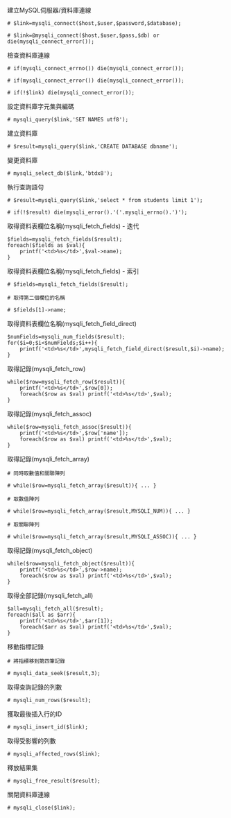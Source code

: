 建立MySQL伺服器/資料庫連線
```
# $link=mysqli_connect($host,$user,$password,$database);

# $link=@mysqli_connect($host,$user,$pass,$db) or die(mysqli_connect_error());
```

檢查資料庫連線
```
# if(mysqli_connect_errno()) die(mysqli_connect_error());

# if(mysqli_connect_error()) die(mysqli_connect_error());

# if(!$link) die(mysqli_connect_error());
```

設定資料庫字元集與編碼
```
# mysqli_query($link,'SET NAMES utf8');
```

建立資料庫
```
# $result=mysqli_query($link,'CREATE DATABASE dbname');
```

變更資料庫
```
# mysqli_select_db($link,'btdx8');
```

執行查詢語句
```
# $result=mysqli_query($link,'select * from students limit 1');

# if(!$result) die(mysqli_error().'('.mysqli_errno().')');
```

取得資料表欄位名稱(mysqli_fetch_fields) - 迭代
```
$fields=mysqli_fetch_fields($result);
foreach($fields as $val){
	printf('<td>%s</td>',$val->name);
}
```

取得資料表欄位名稱(mysqli_fetch_fields) - 索引
```
# $fields=mysqli_fetch_fields($result);

# 取得第二個欄位的名稱

# $fields[1]->name;
```

取得資料表欄位名稱(mysqli_fetch_field_direct)
```
$numFields=mysqli_num_fields($result);
for($i=0;$i<$numFields;$i++){
	printf('<td>%s</td>',mysqli_fetch_field_direct($result,$i)->name);
}
```

取得記錄(mysqli_fetch_row)
```
while($row=mysqli_fetch_row($result)){
	printf('<td>%s</td>',$row[0]);
	foreach($row as $val) printf('<td>%s</td>',$val);
}
```

取得記錄(mysqli_fetch_assoc)
```
while($row=mysqli_fetch_assoc($result)){
	printf('<td>%s</td>',$row['name']);
	foreach($row as $val) printf('<td>%s</td>',$val);
}
```

取得記錄(mysqli_fetch_array)
```
# 同時取數值和關聯陣列

# while($row=mysqli_fetch_array($result)){ ... }

# 取數值陣列

# while($row=mysqli_fetch_array($result,MYSQLI_NUM)){ ... }

# 取關聯陣列

# while($row=mysqli_fetch_array($result,MYSQLI_ASSOC)){ ... }
```

取得記錄(mysqli_fetch_object)
```
while($row=mysqli_fetch_object($result)){
	printf('<td>%s</td>',$row->name);
	foreach($row as $val) printf('<td>%s</td>',$val);
}
```

取得全部記錄(mysqli_fetch_all)
```
$all=mysqli_fetch_all($result);
foreach($all as $arr){
	printf('<td>%s</td>',$arr[1]);
	foreach($arr as $val) printf('<td>%s</td>',$val);
}
```

移動指標記錄
```
# 將指標移到第四筆記錄

# mysqli_data_seek($result,3);
```

取得查詢記錄的列數
```
# mysqli_num_rows($result);
```

獲取最後插入行的ID
```
# mysqli_insert_id($link);
```

取得受影響的列數
```
# mysqli_affected_rows($link);
```

釋放結果集
```
# mysqli_free_result($result);
```

關閉資料庫連線
```
# mysqli_close($link);
```